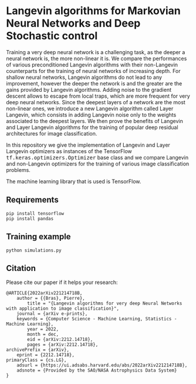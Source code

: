 # Langevin algorithms for Markovian Neural Networks and Deep Stochastic control

Training a very deep neural network is a challenging task, as the deeper a neural network is, the more non-linear it is.
We compare the performances of various preconditioned Langevin algorithms with their non-Langevin counterparts for the training of neural networks of increasing depth. For shallow neural networks, Langevin algorithms do not lead to any improvement, however the deeper the network is and the greater are the gains provided by Langevin algorithms. Adding noise to the gradient descent allows to escape from local traps, which are more frequent for very deep neural networks.
Since the deepest layers of a network are the most non-linear ones, we introduce a new Langevin algorithm called Layer Langevin, which consists in adding Langevin noise only to the weights associated to the deepest layers.
We then prove the benefits of Langevin and Layer Langevin algorithms for the training of popular deep residual architectures for image classification.

In this repository we give the implementation of Langevin and Layer Langevin optimizers as instances of the TensorFlow <tt>tf.keras.optimizers.Optimizer</tt> base class and we compare Langevin and non-Langevin optimizers for the training of various image classification problems.

The machine learning library that is used is TensorFlow.




## Requirements

```setup
pip install tensorflow
pip install pandas
```

## Training example

```
python simulations.py
```



## Citation
Please cite our paper if it helps your research:

	@ARTICLE{2022arXiv221214718B,
		author = {{Bras}, Pierre},
			title = "{Langevin algorithms for very deep Neural Networks with application to image classification}",
		journal = {arXiv e-prints},
		keywords = {Computer Science - Machine Learning, Statistics - Machine Learning},
			year = 2022,
			month = dec,
			eid = {arXiv:2212.14718},
			pages = {arXiv:2212.14718},
	archivePrefix = {arXiv},
		eprint = {2212.14718},
	primaryClass = {cs.LG},
		adsurl = {https://ui.adsabs.harvard.edu/abs/2022arXiv221214718B},
		adsnote = {Provided by the SAO/NASA Astrophysics Data System}
	}
